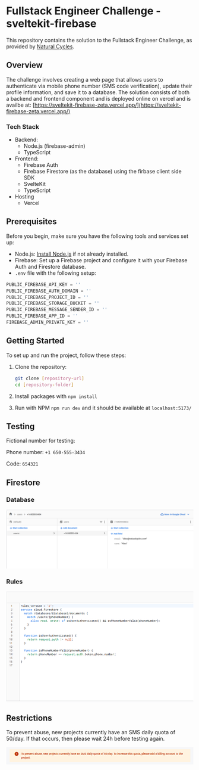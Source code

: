 # Fullstack Engineer Challenge - sveltekit-firebase

This repository contains the solution to the Fullstack Engineer Challenge, as provided by [Natural Cycles](https://www.naturalcycles.com/).

## Overview

The challenge involves creating a web page that allows users to authenticate via mobile phone number (SMS code verification), update their profile information, and save it to a database. The solution consists of both a backend and frontend component and is deployed online on vercel and is availbe at: [https://sveltekit-firebase-zeta.vercel.app/](https://sveltekit-firebase-zeta.vercel.app/)

### Tech Stack

- Backend:
  - Node.js (firebase-admin)
  - TypeScript
- Frontend:
  - Firebase Auth
  - Firebase Firestore (as the database) using the firbase client side SDK
  - SvelteKit
  - TypeScript
- Hosting
  - Vercel

## Prerequisites

Before you begin, make sure you have the following tools and services set up:

- Node.js: [Install Node.js](https://nodejs.org/) if not already installed.
- Firebase: Set up a Firebase project and configure it with your Firebase Auth and Firestore database.
- `.env` file with the following setup:

```js
PUBLIC_FIREBASE_API_KEY = ''
PUBLIC_FIREBASE_AUTH_DOMAIN = ''
PUBLIC_FIREBASE_PROJECT_ID = ''
PUBLIC_FIREBASE_STORAGE_BUCKET = ''
PUBLIC_FIREBASE_MESSAGE_SENDER_ID = ''
PUBLIC_FIREBASE_APP_ID = ''
FIREBASE_ADMIN_PRIVATE_KEY = ''
```

## Getting Started

To set up and run the project, follow these steps:

1. Clone the repository:

   ```bash
   git clone [repository-url]
   cd [repository-folder]

   ```

2. Install packages with `npm install`

3. Run with NPM `npm run dev` and it should be available at `localhost:5173/`

## Testing

Fictional number for testing:

Phone number: `+1 650-555-3434`

Code: `654321`

## Firestore

### Database

![firestore](./static/firestore.png)

### Rules

![rules](./static/rules.png)

## Restrictions

To prevent abuse, new projects currently have an SMS daily quota of 50/day.
If that occurs, then please wait 24h before testing again.

![rules](./static/quota.png)

